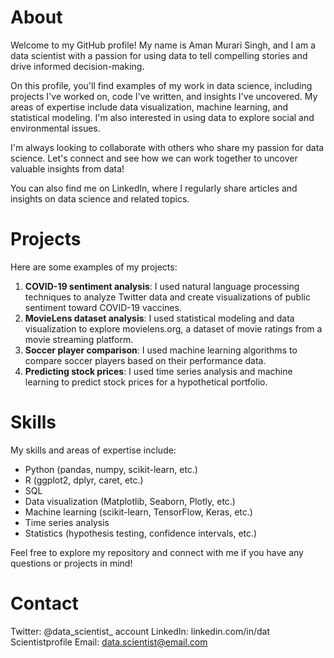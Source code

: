 About
============

Welcome to my GitHub profile! My name is Aman Murari Singh, and I am a data scientist with a passion for using data to tell compelling stories and drive informed decision-making.

On this profile, you'll find examples of my work in data science, including projects I've worked on, code I've written, and insights I've uncovered. My areas of expertise include data visualization, machine learning, and statistical modeling. I'm also interested in using data to explore social and environmental issues.

I'm always looking to collaborate with others who share my passion for data science. Let's connect and see how we can work together to uncover valuable insights from data!

You can also find me on LinkedIn, where I regularly share articles and insights on data science and related topics.

Projects
========

Here are some examples of my projects:

1. **COVID-19 sentiment analysis**: I used natural language processing techniques to analyze Twitter data and create visualizations of public sentiment toward COVID-19 vaccines.
2. **MovieLens dataset analysis**: I used statistical modeling and data visualization to explore movielens.org, a dataset of movie ratings from a movie streaming platform.
3. **Soccer player comparison**: I used machine learning algorithms to compare soccer players based on their performance data.
4. **Predicting stock prices**: I used time series analysis and machine learning to predict stock prices for a hypothetical portfolio.

Skills
======

My skills and areas of expertise include:

* Python (pandas, numpy, scikit-learn, etc.)
* R (ggplot2, dplyr, caret, etc.)
* SQL
* Data visualization (Matplotlib, Seaborn, Plotly, etc.)
* Machine learning (scikit-learn, TensorFlow, Keras, etc.)
* Time series analysis
* Statistics (hypothesis testing, confidence intervals, etc.)

Feel free to explore my repository and connect with me if you have any questions or projects in mind!

Contact
=======

Twitter: @data_scientist_ account
LinkedIn: linkedin.com/in/dat Scientistprofile
Email: [data.scientist@email.com](mailto:data.scientist@email.com)
